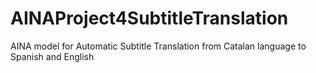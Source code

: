 # AINAProject4SubtitleTranslation
AINA model for Automatic Subtitle Translation from Catalan language to Spanish and English
